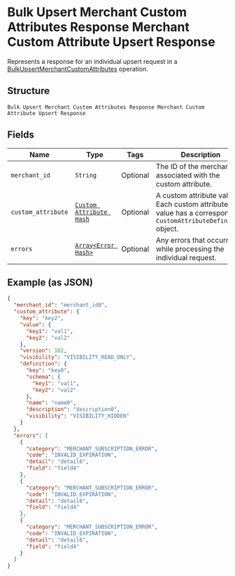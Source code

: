 
# Bulk Upsert Merchant Custom Attributes Response Merchant Custom Attribute Upsert Response

Represents a response for an individual upsert request in a [BulkUpsertMerchantCustomAttributes](../../doc/api/merchant-custom-attributes.md#bulk-upsert-merchant-custom-attributes) operation.

## Structure

`Bulk Upsert Merchant Custom Attributes Response Merchant Custom Attribute Upsert Response`

## Fields

| Name | Type | Tags | Description |
|  --- | --- | --- | --- |
| `merchant_id` | `String` | Optional | The ID of the merchant associated with the custom attribute. |
| `custom_attribute` | [`Custom Attribute Hash`](../../doc/models/custom-attribute.md) | Optional | A custom attribute value. Each custom attribute value has a corresponding<br>`CustomAttributeDefinition` object. |
| `errors` | [`Array<Error Hash>`](../../doc/models/error.md) | Optional | Any errors that occurred while processing the individual request. |

## Example (as JSON)

```json
{
  "merchant_id": "merchant_id0",
  "custom_attribute": {
    "key": "key2",
    "value": {
      "key1": "val1",
      "key2": "val2"
    },
    "version": 102,
    "visibility": "VISIBILITY_READ_ONLY",
    "definition": {
      "key": "key0",
      "schema": {
        "key1": "val1",
        "key2": "val2"
      },
      "name": "name0",
      "description": "description0",
      "visibility": "VISIBILITY_HIDDEN"
    }
  },
  "errors": [
    {
      "category": "MERCHANT_SUBSCRIPTION_ERROR",
      "code": "INVALID_EXPIRATION",
      "detail": "detail6",
      "field": "field4"
    },
    {
      "category": "MERCHANT_SUBSCRIPTION_ERROR",
      "code": "INVALID_EXPIRATION",
      "detail": "detail6",
      "field": "field4"
    },
    {
      "category": "MERCHANT_SUBSCRIPTION_ERROR",
      "code": "INVALID_EXPIRATION",
      "detail": "detail6",
      "field": "field4"
    }
  ]
}
```

